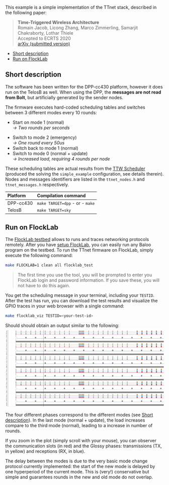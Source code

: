 This example is a simple implementation of the TTnet stack, described in the following paper:
> **Time-Triggered Wireless Architecture**  
Romain Jacob, Licong Zhang, Marco Zimmerling, Samarjit Chakraborty, Lothar Thiele   
Accepted to ECRTS 2020  
[arXiv (submitted version)](https://arxiv.org/abs/2002.07491)

<!-- TOC depthFrom:2 depthTo:6 withLinks:1 updateOnSave:1 orderedList:0 -->

- [Short description](#short-description)
- [Run on FlockLab](#run-on-flocklab)

<!-- /TOC -->

## Short description
The software has been written for the DPP-cc430 platform, however it does run on the TelosB as well. When using the DPP, the **messages are not read from Bolt**, but artificially generated by the sender nodes.

The firmware executes hard-coded scheduling tables and switches between 3 different modes every 10 rounds:
+ Start on mode 1 (normal)  
_-> Two rounds per seconds_
* Switch to mode 2 (emergency)  
_-> One round every 50us_
* Switch back to mode 1 (normal)
* Switch to mode 0 (normal + update)  
_-> Increased load, requiring 4 rounds per node_

These scheduling tables are actual results from the [TTW Scheduler](https://github.com/romain-jacob/TTW-Scheduler) (produced the solving the `simple_example` configuration, see details therein).
Nodes and messages identifiers are listed in the `ttnet_nodes.h` and `ttnet_messages.h` respectively.

|Platform| Compilation command |
|:---|:---|
|DPP-cc430   | `make TARGET=dpp` - or - `make` |
|TelosB   | `make TARGET=sky` |

## Run on FlockLab

The [FlockLab testbed]() allows to runs and traces networking protocols remotely. After you have [setup FlockLab](https://github.com/ETHZ-TEC/Baloo/wiki/Run-on-Flocklab), you can easily run any Baloo program on the testbed. To run the TTnet firmware on FlockLab, simply execute the following command:
```bash
make FLOCKLAB=1 clean all flocklab_test
```
> The first time you use the tool, you will be prompted to enter you FlockLab login and password information. If you save these, you will not have to do this again.

You get the scheduling message in your terminal, including your `TESTID`.
After the test has run, you can download the test results and visualize the GPIO traces in your web browser with a single command:
```bash
make flocklab_viz TESTID=<your-test-id>
```
Should should obtain an output similar to the following:
![GPIO_results](GPIO_results.png)

The four different phases correspond to the different modes (see [Short description](#Short-description)). In the last mode (normal + update), the load increases compare to the third mode (normal), leading to a increase in number of rounds.

If you zoom in the plot (simply scroll with your mouse), you can observer the communication slots (in red) and the Glossy phases: transmissions (TX, in yellow) and receptions (RX, in blue).

The delay between the modes is due to the very basic mode change protocol currently implemented: the start of the new mode is delayed by one hyperperiod of the current mode. This is (very!) conservative but simple and guarantees rounds in the new and old mode do not overlap.




<!-- First attempt to implement the TTnet stack using Baloo.
The application is functional (tested on FlockLab), but the scheduling tables must currently be filled manually, which makes things highly impractical.
Needs to be integrated with the external scheduler. -->
